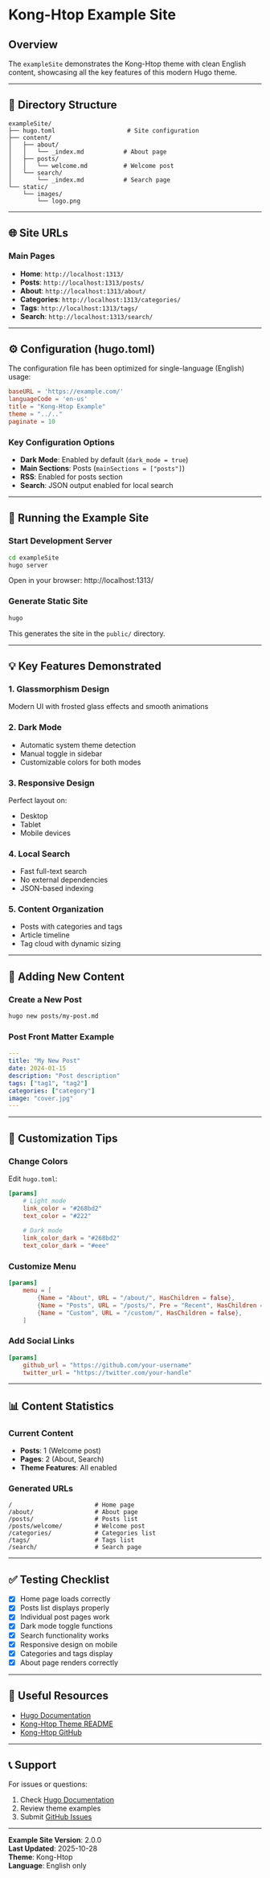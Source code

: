 # Kong-Htop Example Site

## Overview

The `exampleSite` demonstrates the Kong-Htop theme with clean English content, showcasing all the key features of this modern Hugo theme.

---

## 📁 Directory Structure

```
exampleSite/
├── hugo.toml                    # Site configuration
├── content/
│   ├── about/
│   │   └── _index.md           # About page
│   ├── posts/
│   │   └── welcome.md          # Welcome post
│   └── search/
│       └── _index.md           # Search page
└── static/
    └── images/
        └── logo.png
```

---

## 🌐 Site URLs

### Main Pages
- **Home**: `http://localhost:1313/`
- **Posts**: `http://localhost:1313/posts/`
- **About**: `http://localhost:1313/about/`
- **Categories**: `http://localhost:1313/categories/`
- **Tags**: `http://localhost:1313/tags/`
- **Search**: `http://localhost:1313/search/`

---

## ⚙️ Configuration (hugo.toml)

The configuration file has been optimized for single-language (English) usage:

```toml
baseURL = 'https://example.com/'
languageCode = 'en-us'
title = "Kong-Htop Example"
theme = "../.."
paginate = 10
```

### Key Configuration Options

- **Dark Mode**: Enabled by default (`dark_mode = true`)
- **Main Sections**: Posts (`mainSections = ["posts"]`)
- **RSS**: Enabled for posts section
- **Search**: JSON output enabled for local search

---

## 🚀 Running the Example Site

### Start Development Server

```bash
cd exampleSite
hugo server
```

Open in your browser: http://localhost:1313/

### Generate Static Site

```bash
hugo
```

This generates the site in the `public/` directory.

---

## 💡 Key Features Demonstrated

### 1. Glassmorphism Design
Modern UI with frosted glass effects and smooth animations

### 2. Dark Mode
- Automatic system theme detection
- Manual toggle in sidebar
- Customizable colors for both modes

### 3. Responsive Design
Perfect layout on:
- Desktop
- Tablet
- Mobile devices

### 4. Local Search
- Fast full-text search
- No external dependencies
- JSON-based indexing

### 5. Content Organization
- Posts with categories and tags
- Article timeline
- Tag cloud with dynamic sizing

---

## 📝 Adding New Content

### Create a New Post

```bash
hugo new posts/my-post.md
```

### Post Front Matter Example

```yaml
---
title: "My New Post"
date: 2024-01-15
description: "Post description"
tags: ["tag1", "tag2"]
categories: ["category"]
image: "cover.jpg"
---
```

---

## 🎨 Customization Tips

### Change Colors

Edit `hugo.toml`:

```toml
[params]
    # Light mode
    link_color = "#268bd2"
    text_color = "#222"
    
    # Dark mode
    link_color_dark = "#268bd2"
    text_color_dark = "#eee"
```

### Customize Menu

```toml
[params]
    menu = [
        {Name = "About", URL = "/about/", HasChildren = false},
        {Name = "Posts", URL = "/posts/", Pre = "Recent", HasChildren = true, Limit = 5},
        {Name = "Custom", URL = "/custom/", HasChildren = false},
    ]
```

### Add Social Links

```toml
[params]
    github_url = "https://github.com/your-username"
    twitter_url = "https://twitter.com/your-handle"
```

---

## 📊 Content Statistics

### Current Content
- **Posts**: 1 (Welcome post)
- **Pages**: 2 (About, Search)
- **Theme Features**: All enabled

### Generated URLs
```
/                       # Home page
/about/                 # About page
/posts/                 # Posts list
/posts/welcome/         # Welcome post
/categories/            # Categories list
/tags/                  # Tags list
/search/                # Search page
```

---

## ✅ Testing Checklist

- [x] Home page loads correctly
- [x] Posts list displays properly
- [x] Individual post pages work
- [x] Dark mode toggle functions
- [x] Search functionality works
- [x] Responsive design on mobile
- [x] Categories and tags display
- [x] About page renders correctly

---

## 🔗 Useful Resources

- [Hugo Documentation](https://gohugo.io/documentation/)
- [Kong-Htop Theme README](./README.md)
- [Kong-Htop GitHub](https://github.com/yezihack/kong-htop)

---

## 📞 Support

For issues or questions:

1. Check [Hugo Documentation](https://gohugo.io/)
2. Review theme examples
3. Submit [GitHub Issues](https://github.com/yezihack/kong-htop/issues)

---

**Example Site Version**: 2.0.0  
**Last Updated**: 2025-10-28  
**Theme**: Kong-Htop  
**Language**: English only


